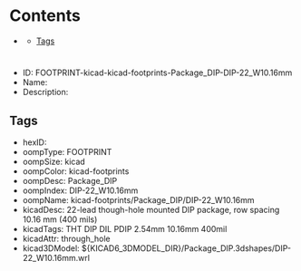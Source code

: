 



Contents
========

* [](#)
	* [Tags](#tags)

# 

- ID: FOOTPRINT-kicad-kicad-footprints-Package_DIP-DIP-22_W10.16mm
- Name: 
- Description: 

## Tags

- hexID: 
- oompType: FOOTPRINT
- oompSize: kicad
- oompColor: kicad-footprints
- oompDesc: Package_DIP
- oompIndex: DIP-22_W10.16mm
- oompName: kicad-footprints/Package_DIP/DIP-22_W10.16mm
- kicadDesc: 22-lead though-hole mounted DIP package, row spacing 10.16 mm (400 mils)
- kicadTags: THT DIP DIL PDIP 2.54mm 10.16mm 400mil
- kicadAttr: through_hole
- kicad3DModel: ${KICAD6_3DMODEL_DIR}/Package_DIP.3dshapes/DIP-22_W10.16mm.wrl
